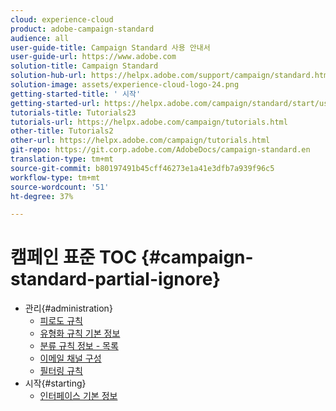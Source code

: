 ```yaml
---
cloud: experience-cloud
product: adobe-campaign-standard
audience: all
user-guide-title: Campaign Standard 사용 안내서
user-guide-url: https://www.adobe.com
solution-title: Campaign Standard
solution-hub-url: https://helpx.adobe.com/support/campaign/standard.html
solution-image: assets/experience-cloud-logo-24.png
getting-started-title: ' 시작'
getting-started-url: https://helpx.adobe.com/campaign/standard/start/user-guide.html
tutorials-title: Tutorials23
tutorials-url: https://helpx.adobe.com/campaign/tutorials.html
other-title: Tutorials2
other-url: https://helpx.adobe.com/campaign/tutorials.html
git-repo: https://git.corp.adobe.com/AdobeDocs/campaign-standard.en
translation-type: tm+mt
source-git-commit: b80197491b45cff46273e1a41e3dfb7a939f96c5
workflow-type: tm+mt
source-wordcount: '51'
ht-degree: 37%

---
```



# 캠페인 표준 TOC {#campaign-standard-partial-ignore}

+ 관리{#administration}
   + [피로도 규칙](sending/using/fatigue-rules.md)
   + [유형화 규칙 기본 정보](sending/using/about-typology-rules.md)
   + [분류 규칙 정보 - 목록](sending/using/about-typology-rules.md#typology-rules)
   + [이메일 채널 구성](administration/using/configuring-email-channel.md)
   + [필터링 규칙](sending/using/filtering-rules.md)
+ 시작{#starting}
   + [인터페이스 기본 정보](start/using/about-the-interface.md)
